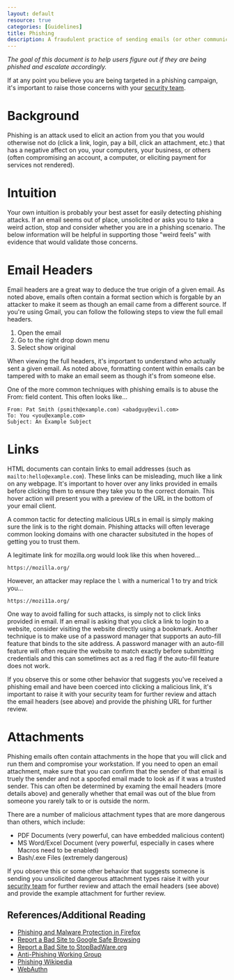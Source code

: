 ```yaml
---
layout: default
resource: true
categories: [Guidelines]
title: Phishing
description: A fraudulent practice of sending emails (or other communications) purporting to be from reputable companies in order to induce individuals to reveal personal information, such as passwords and credit card numbers.
---
```


*The goal of this document is to help users figure out if they are being phished and escalate accordingly.*

If at any point you believe you are being targeted in a phishing campaign, it's important to raise those concerns with your [security team](/#contact).

# Background

Phishing is an attack used to elicit an action from you that you would otherwise not do (click a link, login, pay a bill, click an attachment, etc.) that has a negative affect on you, your computers, your business, or others (often compromising an account, a computer, or eliciting payment for services not rendered).

# Intuition

Your own intuition is probably your best asset for easily detecting phishing attacks.  If an email seems out of place, unsolicited or asks you to take a weird action, stop and consider whether you are in a phishing scenario.  The below information will be helpful in supporting those "weird feels" with evidence that would validate those concerns.

# Email Headers

Email headers are a great way to deduce the true origin of a given email.  As noted above, emails often contain a format section which is forgable by an attacker to make it seem as though an email came from a different source.  If you're using Gmail, you can follow the following steps to view the full email headers.

1. Open the email
2. Go to the right drop down menu
3. Select show original

When viewing the full headers, it's important to understand who actually sent a given email.  As noted above, formatting content within emails can be tampered with to make an email seem as though it's from someone else.

One of the more common techniques with phishing emails is to abuse the From: field content. This often looks like...

```
From: Pat Smith (psmith@example.com) <abadguy@evil.com>
To: You <you@example.com>
Subject: An Example Subject
```

# Links

HTML documents can contain links to email addresses (such as `mailto:hello@example.com`). These links can be misleading, much like a link on any webpage.  It's important to hover over any links provided in emails before clicking them to ensure they take you to the correct domain.  This hover action will present you with a preview of the URL in the bottom of your email client.

A common tactic for detecting malicious URLs in email is simply making sure the link is to the right domain. Phishing attacks will often leverage common looking domains with one character subsituted in the hopes of getting you to trust them.

A legitimate link for mozilla.org would look like this when hovered...

`https://mozilla.org/`

However, an attacker may replace the `l` with a numerical 1 to try and trick you...

`https://mozi11a.org/`

One way to avoid falling for such attacks, is simply not to click links provided in email.  If an email is asking that you click a link to login to a website, consider visiting the website directly using a bookmark.  Another technique is to make use of a password manager that supports an auto-fill feature that binds to the site address.  A password manager with an auto-fill feature will often require the website to match exactly before submitting credentials and this can sometimes act as a red flag if the auto-fill feature does not work.

If you observe this or some other behavior that suggests you've received a phishing email and have been coerced into clicking a malicious link, it's important to raise it with your security team for further review and attach the email headers (see above) and provide the phishing URL for further review.

# Attachments

Phishing emails often contain attachments in the hope that you will click and run them and compromise your workstation.  If you need to open an email attachment, make sure that you can confirm that the sender of that email is truely the sender and not a spoofed email made to look as if it was a trusted sender.  This can often be determined by examing the email headers (more details above) and generally whether that email was out of the blue from someone you rarely talk to or is outside the norm.

There are a number of malicious attachment types that are more dangerous than others, which include:

- PDF Documents (very powerful, can have embedded malicious content)
- MS Word/Excel Document (very powerful, especially in cases where Macros need to be enabled)
- Bash/.exe Files (extremely dangerous)

If you observe this or some other behavior that suggests someone is sending you unsolicited dangerous attachment types raise it with your [security team](/#contact) for further review and attach the email headers (see above) and provide the example attachment for further review.


## References/Additional Reading

- [Phishing and Malware Protection in Firefox](https://support.mozilla.org/en-US/kb/how-does-phishing-and-malware-protection-work)
- [Report a Bad Site to Google Safe Browsing](https://safebrowsing.google.com/safebrowsing/report_phish/)
- [Report a Bad Site to StopBadWare.org](https://www.stopbadware.org/report-badware)
- [Anti-Phishing Working Group](https://www.apwg.org/)
- [Phishing Wikipedia](https://en.wikipedia.org/wiki/Phishing)
- [WebAuthn](https://duo.com/blog/web-authentication-what-it-is-and-what-it-means-for-passwords)


